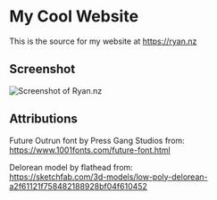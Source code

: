 # My Cool Website

This is the source for my website at https://ryan.nz

## Screenshot

![Screenshot of Ryan.nz](https://user-images.githubusercontent.com/3372/106409951-a7f2fb80-64a6-11eb-8c35-1e489ef39839.png)


## Attributions
Future Outrun font by Press Gang Studios from:  
https://www.1001fonts.com/future-font.html

Delorean model by flathead from:  
https://sketchfab.com/3d-models/low-poly-delorean-a2f61121f758482188928bf04f610452

